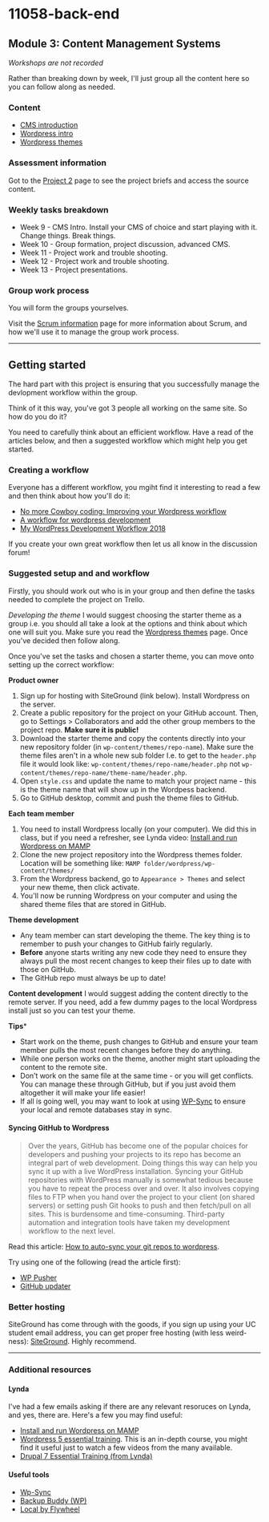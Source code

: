 # 11058-back-end
## Module 3: Content Management Systems

_Workshops are not recorded_

Rather than breaking down by week, I'll just group all the content here so you can follow along as needed. 

### Content
*   [CMS introduction](9.1.md)
*   [Wordpress intro](9.2.md)
*   [Wordpress themes](9.3.md)

### Assessment information 

Got to the [Project 2](../assessment/index.md) page to see the project briefs and access the source content. 

### Weekly tasks breakdown
*   Week 9 - CMS Intro. Install your CMS of choice and start playing with it. Change things. Break things. 
*   Week 10 - Group formation, project discussion, advanced CMS.
*   Week 11 - Project work and trouble shooting.
*   Week 12 - Project work and trouble shooting.
*   Week 13 - Project presentations.

### Group work process
You will form the groups yourselves. 

Visit the [Scrum information](https://uc-design.github.io/scrum/) page for more information about Scrum, and how we'll use it to manage the group work process. 

<hr>

## Getting started
The hard part with this project is ensuring that you successfully manage the devlopment workflow within the group. 

Think of it this way, you've got 3 people all working on the same site. So how do you do it?

You need to carefully think about an efficient workflow. Have a read of the articles below, and then a suggested workflow which might help you get started. 


### Creating a workflow
Everyone has a different workflow, you mgiht find it interesting to read a few and then think about how you'll do it:

*   [No more Cowboy coding: Improving your Wordpress workflow](https://premium.wpmudev.org/blog/improve-wordpress-development-workflow-local-server/)
*   [A workflow for wordpress development](http://www.developersworkflow.com)
*   [My WordPress Development Workflow 2018](https://digisavvy.com/2018/05/wordpress-development-workflow-2018/)

If you create your own great workflow then let us all know in the discussion forum!


### Suggested setup and and workflow

Firstly, you should work out who is in your group and then define the tasks needed to complete the project on Trello. 

*Developing the theme*
I would suggest choosing the starter theme as a group i.e. you should all take a look at the options and think about which one will suit you. Make sure you read the [Wordpress themes](9.3.md) page. Once you've decided then follow along.

Once you've set the tasks and chosen a starter theme, you can move onto setting up the correct workflow:

**Product owner**
1. Sign up for hosting with SiteGround (link below). Install Wordpress on the server.
2. Create a public repository for the project on your GitHub account. Then, go to Settings > Collaborators and add the other group members to the project repo. **Make sure it is public!**
3. Download the starter theme and copy the contents directly into your new repository folder (in `wp-content/themes/repo-name`). Make sure the theme files aren't in a whole new sub folder I.e. to get to the `header.php` file it would look like: `wp-content/themes/repo-name/header.php` not `wp-content/themes/repo-name/theme-name/header.php`.
4. Open `style.css` and update the name to match your project name - this is the theme name that will show up in the Wordpess backend.
5. Go to GitHub desktop, commit and push the theme files to GitHub. 

**Each team member**
1. You need to install Wordpress locally (on your computer). We did this in class, but if you need a refresher, see Lynda video: [Install and run Wordpress on MAMP](https://www.lynda.com/WordPress-tutorials/Installing-Running-WordPress-MAMP/661815-2.html?srchtrk=index%3a7%0alinktypeid%3a2%0aq%3awordpress%0apage%3a1%0as%3arelevance%0asa%3atrue%0aproducttypeid%3a2)
2. Clone the new project repository into the Wordpress themes folder. Location will be something like: `MAMP folder/wordpress/wp-content/themes/`
3. From the Wordpress backend, go to `Appearance > Themes` and select your new theme, then click activate. 
4. You'll now be running Wordpress on your computer and using the shared theme files that are stored in GitHub. 

**Theme development**
*   Any team member can start developing the theme. The key thing is to remember to push your changes to GitHub fairly regularly. 
*   **Before** anyone starts writing any new code they need to ensure they always pull the most recent changes to keep their files up to date with those on GitHub.
*   The GitHub repo must always be up to date!

**Content development**
I would suggest adding the content directly to the remote server. If you need, add a few dummy pages to the local Wordpress install just so you can test your theme. 

**Tips***
*   Start work on the theme, push changes to GitHub and ensure your team member pulls the most recent changes before they do anything.
*   While one person works on the theme, another might start uploading the content to the remote site.
*   Don’t work on the same file at the same time - or you will get conflicts. You can manage these through GitHub, but if you just avoid them altogether it will make your life easier!
*   If all is going well, you may want to look at using [WP-Sync](https://github.com/wp-sync-db/wp-sync-db) to ensure your local and remote databases stay in sync.

#### Syncing GitHub to Wordpress
> Over the years, GitHub has become one of the popular choices for developers and pushing your projects to its repo has become an integral part of web development. Doing things this way can help you sync it up with a live WordPress installation. Syncing your GitHub repositories with WordPress manually is somewhat tedious because you have to repeat the process over and over. It also involves copying files to FTP when you hand over the project to your client (on shared servers) or setting push Git hooks to push and then fetch/pull on all sites. This is burdensome and time-consuming. Third-party automation and integration tools have taken my development workflow to the next level. 

Read this article: [How to auto-sync your git repos to wordpress](https://torquemag.io/2017/04/auto-sync-git-repositories-wordpress/).

Try using one of the following (read the article first):
*   [WP Pusher](https://wppusher.com)
*   [GitHub updater](https://github.com/afragen/github-updater)


### Better hosting
SiteGround has come through with the goods, if you sign up using your UC student email address, you can get proper free hosting (with less weird-ness): [SiteGround](https://www.siteground.com/students/). Highly recommend. 

<hr>

### Additional resources

#### Lynda
I've had a few emails asking if there are any relevant resoruces on Lynda, and yes, there are. Here's a few you may find useful:
*   [Install and run Wordpress on MAMP](https://www.lynda.com/WordPress-tutorials/Installing-Running-WordPress-MAMP/661815-2.html?srchtrk=index%3a7%0alinktypeid%3a2%0aq%3awordpress%0apage%3a1%0as%3arelevance%0asa%3atrue%0aproducttypeid%3a2)
*   [Wordpress 5 essential training](https://www.lynda.com/WordPress-tutorials/WordPress-5-Essential-Training/651229-2.html?srchtrk=index%3a1%0alinktypeid%3a2%0aq%3awordpress%0apage%3a1%0as%3arelevance%0asa%3atrue%0aproducttypeid%3a2). This is an in-depth course, you might find it useful just to watch a few videos from the many available. 
*   [Drupal 7 Essential Training (from Lynda)](https://www.lynda.com/Drupal-7-tutorials/essential-training/73655-2.html?srchtrk=index%3a1%0alinktypeid%3a2%0aq%3adrupal%0apage%3a1%0as%3arelevance%0asa%3atrue%0aproducttypeid%3a2)

#### Useful tools
*   [Wp-Sync](https://github.com/wp-sync-db/wp-sync-db)
*   [Backup Buddy (WP)](https://ithemes.com/purchase/backupbuddy/)
*   [Local by Flywheel](https://localbyflywheel.com)